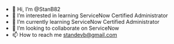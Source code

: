 - 👋 Hi, I’m @StanB82
- 👀 I’m interested in learning ServiceNow Certified Administrator
- 🌱 I’m currently learning ServiceNow Certified Administrator
- 💞️ I’m looking to collaborate on ServiceNow
- 📫 How to reach me standevb@gmail.com

<!---
StanB82/StanB82 is a ✨ special ✨ repository because its `README.md` (this file) appears on your GitHub profile.
You can click the Preview link to take a look at your changes.
--->
